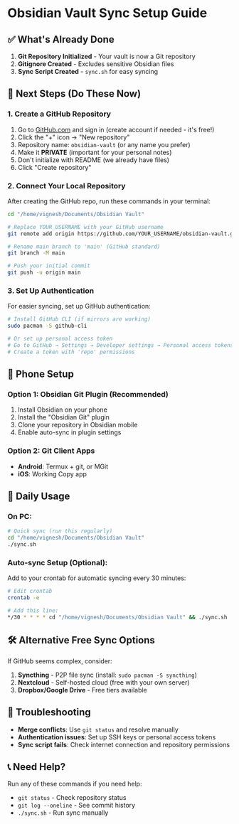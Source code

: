 # Obsidian Vault Sync Setup Guide

## ✅ What's Already Done

1. **Git Repository Initialized** - Your vault is now a Git repository
2. **Gitignore Created** - Excludes sensitive Obsidian files
3. **Sync Script Created** - `sync.sh` for easy syncing

## 🚀 Next Steps (Do These Now)

### 1. Create a GitHub Repository

1. Go to [GitHub.com](https://github.com) and sign in (create account if needed - it's free!)
2. Click the "+" icon → "New repository"
3. Repository name: `obsidian-vault` (or any name you prefer)
4. Make it **PRIVATE** (important for your personal notes)
5. Don't initialize with README (we already have files)
6. Click "Create repository"

### 2. Connect Your Local Repository

After creating the GitHub repo, run these commands in your terminal:

```bash
cd "/home/vignesh/Documents/Obsidian Vault"

# Replace YOUR_USERNAME with your GitHub username
git remote add origin https://github.com/YOUR_USERNAME/obsidian-vault.git

# Rename main branch to 'main' (GitHub standard)
git branch -M main

# Push your initial commit
git push -u origin main
```

### 3. Set Up Authentication

For easier syncing, set up GitHub authentication:

```bash
# Install GitHub CLI (if mirrors are working)
sudo pacman -S github-cli

# Or set up personal access token
# Go to GitHub → Settings → Developer settings → Personal access tokens
# Create a token with 'repo' permissions
```

## 📱 Phone Setup

### Option 1: Obsidian Git Plugin (Recommended)
1. Install Obsidian on your phone
2. Install the "Obsidian Git" plugin
3. Clone your repository in Obsidian mobile
4. Enable auto-sync in plugin settings

### Option 2: Git Client Apps
- **Android**: Termux + git, or MGit
- **iOS**: Working Copy app

## 🔄 Daily Usage

### On PC:
```bash
# Quick sync (run this regularly)
cd "/home/vignesh/Documents/Obsidian Vault"
./sync.sh
```

### Auto-sync Setup (Optional):
Add to your crontab for automatic syncing every 30 minutes:
```bash
# Edit crontab
crontab -e

# Add this line:
*/30 * * * * cd "/home/vignesh/Documents/Obsidian Vault" && ./sync.sh
```

## 🛠️ Alternative Free Sync Options

If GitHub seems complex, consider:

1. **Syncthing** - P2P file sync (install: `sudo pacman -S syncthing`)
2. **Nextcloud** - Self-hosted cloud (free with your own server)
3. **Dropbox/Google Drive** - Free tiers available

## 🔧 Troubleshooting

- **Merge conflicts**: Use `git status` and resolve manually
- **Authentication issues**: Set up SSH keys or personal access tokens
- **Sync script fails**: Check internet connection and repository permissions

## 📞 Need Help?

Run any of these commands if you need help:
- `git status` - Check repository status
- `git log --oneline` - See commit history
- `./sync.sh` - Run sync manually
